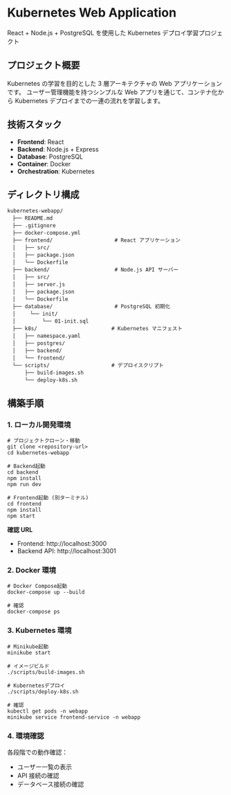 # Kubernetes Web Application

React + Node.js + PostgreSQL を使用した Kubernetes デプロイ学習プロジェクト

## プロジェクト概要

Kubernetes の学習を目的とした 3 層アーキテクチャの Web アプリケーションです。
ユーザー管理機能を持つシンプルな Web アプリを通じて、コンテナ化から Kubernetes デプロイまでの一連の流れを学習します。

## 技術スタック

- **Frontend**: React
- **Backend**: Node.js + Express
- **Database**: PostgreSQL
- **Container**: Docker
- **Orchestration**: Kubernetes

## ディレクトリ構成

```txt:構成一覧
kubernetes-webapp/
　├── README.md
　├── .gitignore
　├── docker-compose.yml
　├── frontend/                    # React アプリケーション
　│   ├── src/
　│   ├── package.json
　│   └── Dockerfile
　├── backend/                     # Node.js API サーバー
　│   ├── src/
　│   ├── server.js
　│   ├── package.json
　│   └── Dockerfile
　├── database/                    # PostgreSQL 初期化
　│   　└── init/
　│      　 └── 01-init.sql
　├── k8s/                        # Kubernetes マニフェスト
　│   ├── namespace.yaml
　│   ├── postgres/
　│   ├── backend/
　│   └── frontend/
　└── scripts/                    # デプロイスクリプト
  　  ├── build-images.sh
    　└── deploy-k8s.sh
```

## 構築手順

### 1. ローカル開発環境

```bash:環境構築
# プロジェクトクローン・移動
git clone <repository-url>
cd kubernetes-webapp

# Backend起動
cd backend
npm install
npm run dev

# Frontend起動 (別ターミナル)
cd frontend
npm install
npm start
```

**確認 URL**

- Frontend: http://localhost:3000
- Backend API: http://localhost:3001

### 2. Docker 環境

```bash:Dockerコマンド
# Docker Compose起動
docker-compose up --build

# 確認
docker-compose ps
```

### 3. Kubernetes 環境

```bash:Kubernetesコマンド
# Minikube起動
minikube start

# イメージビルド
./scripts/build-images.sh

# Kubernetesデプロイ
./scripts/deploy-k8s.sh

# 確認
kubectl get pods -n webapp
minikube service frontend-service -n webapp
```

### 4. 環境確認

各段階での動作確認：

- ユーザー一覧の表示
- API 接続の確認
- データベース接続の確認
